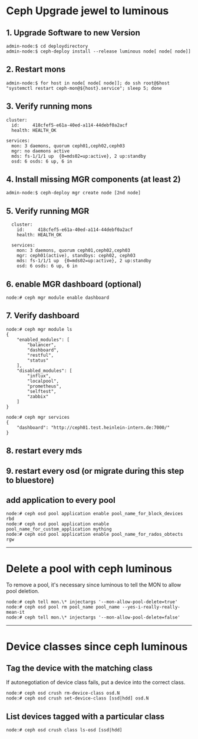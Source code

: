 # Ceph Upgrade jewel to luminous

## 1. Upgrade Software to new Version

	admin-node:$ cd deploydirectory
	admin-node:$ ceph-deploy install --release luminous node[ node[ node]]


## 2. Restart mons

	admin-node:$ for host in node[ node[ node]]; do ssh root@$host "systemctl restart ceph-mon@${host}.service"; sleep 5; done

## 3. Verify running mons


	cluster:
	  id:     418cfef5-e61a-40ed-a114-44debf0a2acf
	  health: HEALTH_OK
 	  
	services:
	  mon: 3 daemons, quorum ceph01,ceph02,ceph03
	  mgr: no daemons active
	  mds: fs-1/1/1 up  {0=mds02=up:active}, 2 up:standby
	  osd: 6 osds: 6 up, 6 in
	  
## 4. Install missing MGR components (at least 2)

	admin-node:$ ceph-deploy mgr create node [2nd node]


## 5. Verify running MGR



	  cluster:
	    id:     418cfef5-e61a-40ed-a114-44debf0a2acf
	    health: HEALTH_OK
	 
	  services:
	    mon: 3 daemons, quorum ceph01,ceph02,ceph03
	    mgr: ceph01(active), standbys: ceph02, ceph03
	    mds: fs-1/1/1 up  {0=mds02=up:active}, 2 up:standby
	    osd: 6 osds: 6 up, 6 in
	

## 6. enable MGR dashboard (optional)

	node:# ceph mgr module enable dashboard

## 7. Verify dashboard


	node:# ceph mgr module ls
	{
	    "enabled_modules": [
	        "balancer",
	        "dashboard",
	        "restful",
	        "status"
	    ],
	    "disabled_modules": [
	        "influx",
	        "localpool",
	        "prometheus",
	        "selftest",
	        "zabbix"
	    ]
	}

	node:# ceph mgr services
	{
	    "dashboard": "http://ceph01.test.heinlein-intern.de:7000/"
	}



## 8. restart every mds

## 9. restart every osd (or migrate during this step to bluestore)

## add application to every pool

	node:# ceph osd pool application enable pool_name_for_block_devices rbd
	node:# ceph osd pool application enable pool_name_for_custom_application mything
	node:# ceph osd pool application enable pool_name_for_rados_obtects rgw


---

# Delete a pool with ceph luminous

To remove a pool, it's necessary since luminous to tell the MON to allow pool deletion.

	node:# ceph tell mon.\* injectargs '--mon-allow-pool-delete=true'
	node:# ceph osd pool rm pool_name pool_name --yes-i-really-really-mean-it
	node:# ceph tell mon.\* injectargs '--mon-allow-pool-delete=false'


---

# Device classes since ceph luminous

## Tag the device with the matching class

If autonegotiation of device class fails, put a device into the correct class.

	node:# ceph osd crush rm-device-class osd.N
	node:# ceph osd crush set-device-class [ssd|hdd] osd.N

## List devices tagged with a particular class

	node:# ceph osd crush class ls-osd [ssd|hdd]



